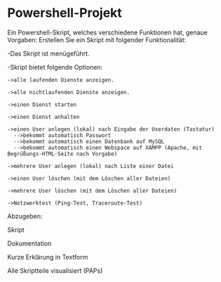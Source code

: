 # Powershell-Projekt
Ein Powershell-Skript, welches verschiedene Funktionen hat, genaue Vorgaben:
Erstellen Sie ein Skript mit folgender Funktionalität:

  -Das Skript ist menügeführt.
  
  -Skript bietet folgende Optionen:
  
    ->alle laufenden Dienste anzeigen.
    
    ->alle nichtlaufenden Dienste anzeigen.
    
    ->einen Dienst starten
    
    ->einen Dienst anhalten
    
    ->einen User anlegen (lokal) nach Eingabe der Userdaten (Tastatur)
      -->bekommt automatisch Passwort
      -->bekommt automatisch einen Datenbank auf MySQL
      -->bekommt automatisch einen Webspace auf XAMPP (Apache, mit Begrüßungs-HTML-Seite nach Vorgabe)
      
    ->mehrere User anlegen (lokal) nach Liste einer Datei
    
    ->einen User löschen (mit dem Löschen aller Dateien)
    
    ->mehrere User löschen (mit dem Löschen aller Dateien)
    
    ->Netzwerktest (Ping-Test, Traceroute-Test)
    
Abzugeben:

Skript

Dokumentation

Kurze Erklärung in Textform

Alle Skriptteile visualisiert (PAPs)
